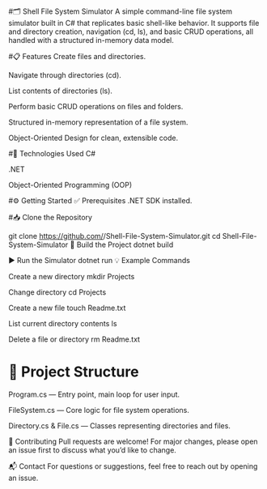 #🗂️ Shell File System Simulator
A simple command-line file system simulator built in C# that replicates basic shell-like behavior.
It supports file and directory creation, navigation (cd, ls), and basic CRUD operations, all handled with a structured in-memory data model.

#📋 Features
Create files and directories.

Navigate through directories (cd).

List contents of directories (ls).

Perform basic CRUD operations on files and folders.

Structured in-memory representation of a file system.

Object-Oriented Design for clean, extensible code.

#🚀 Technologies Used
C#

.NET

Object-Oriented Programming (OOP)

#⚙️ Getting Started
✅ Prerequisites
.NET SDK installed.

#📥 Clone the Repository

git clone https://github.com/<your-username>/Shell-File-System-Simulator.git
cd Shell-File-System-Simulator
🔨 Build the Project
dotnet build

▶️ Run the Simulator
dotnet run
💡 Example Commands

Create a new directory
mkdir Projects

Change directory
cd Projects

Create a new file
touch Readme.txt

List current directory contents
ls

Delete a file or directory
rm Readme.txt
# 🧩 Project Structure
Program.cs — Entry point, main loop for user input.

FileSystem.cs — Core logic for file system operations.

Directory.cs & File.cs — Classes representing directories and files.

🤝 Contributing
Pull requests are welcome! For major changes, please open an issue first to discuss what you’d like to change.

📬 Contact
For questions or suggestions, feel free to reach out by opening an issue.
